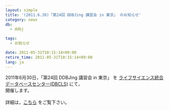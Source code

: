 ```yaml
---
layout: simple
title: '(2011.6.30)「第24回 DDBJing 講習会 in 東京」 のお知らせ'
category: news
db:
  - ddbj

tags:
  - お知らせ

date: 2011-05-31T10:15:14+09:00
retire_time: 2011-05-31T10:15:14+09:00
lang: ja
---
```


2011年6月30日，「第24回 DDBJing 講習会 in 東京」 を <a href="http://dbcls.rois.ac.jp/" target="_blank">ライフサイエンス統合データベースセンター(DBCLS)</a> にて，<br>開催します。<br><br>詳細は，<a href="/ddbjing/ddbjing24.html">こちら</a> をご覧下さい。<br>
